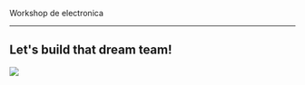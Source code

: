 Workshop de electronica

---

## Let's build that dream team!

![](https://media.giphy.com/media/3rgXBrLlRs4ZlpnVDO/source.gif)
